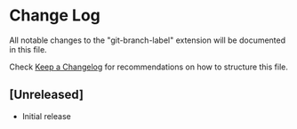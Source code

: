 # Change Log

All notable changes to the "git-branch-label" extension will be documented in this file.

Check [Keep a Changelog](http://keepachangelog.com/) for recommendations on how to structure this file.

## [Unreleased]

- Initial release